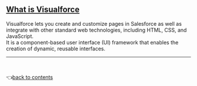 ## [What is Visualforce](https://www.tutorialspoint.com/salesforce/salesforce_visualforce_pages.htm#)   
Visualforce lets you create and customize pages in Salesforce as well as integrate with other standard web technologies, including HTML, CSS, and JavaScript.   
It is a component-based user interface (UI) framework that enables the creation of dynamic, reusable interfaces.

---

<br>

👈[back to contents](https://github.com/Klosmi/salesforce/blob/main/README.md#visualforce)

